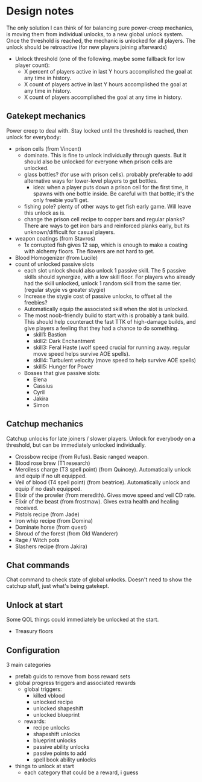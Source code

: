 # Design notes

The only solution I can think of for balancing pure power-creep mechanics, is moving them from individual unlocks, to a new global unlock system. Once the threshold is reached, the mechanic is unlocked for all players. The unlock should be retroactive (for new players joining afterwards)

- Unlock threshold (one of the following. maybe some fallback for low player count):
  - X percent of players active in last Y hours accomplished the goal at any time in history.
  - X count of players active in last Y hours accomplished the goal at any time in history.
  - X count of players accomplished the goal at any time in history.

## Gatekept mechanics

Power creep to deal with. Stay locked until the threshold is reached, then unlock for everybody:

- prison cells (from Vincent)
  - dominate. This is fine to unlock individually through quests. But it should also be unlocked for everyone when prison cells are unlocked. 
  - glass bottles? (for use with prison cells). probably preferable to add alternative ways for lower-level players to get bottles.
    - idea: when a player puts down a prison cell for the first time, it spawns with one bottle inside. Be careful with that bottle; it's the only freebie you'll get.
  - fishing pole? plenty of other ways to get fish early game. Will leave this unlock as is.
  - change the prison cell recipe to copper bars and regular planks? There are ways to get iron bars and reinforced planks early, but its unknown/difficult for casual players.
- weapon coatings (from Stavros)
  - 1x corrupted fish gives 12 sap, which is enough to make a coating with alchemy floors. The flowers are not hard to get.
- Blood Homogenizer (from Lucile)
- count of unlocked passive slots
  - each slot unlock should also unlock 1 passive skill. The 5 passive skills should synergize, with a low skill floor. For players who already had the skill unlocked, unlock 1 random skill from the same tier. (regular stygie vs greater stygie)
  - Increase the stygie cost of passive unlocks, to offset all the freebies?
  - Automatically equip the associated skill when the slot is unlocked. 
  - The most noob-friendly build to start with is probably a tank build. This should help counteract the fast TTK of high-damage builds, and give players a feeling that they had a chance to do something.
    - skill1: Bastion
    - skill2: Dark Enchantment
    - skill3: Feral Haste (wolf speed crucial for running away. regular move speed helps survive AOE spells).
    - skill4: Turbulent velocity (move speed to help survive AOE spells)
    - skill5: Hunger for Power
  - Bosses that give passive slots:
    - Elena
    - Cassius
    - Cyril
    - Jakira
    - Simon

## Catchup mechanics

Catchup unlocks for late joiners / slower players. Unlock for everybody on a threshold, but can be immediately unlocked individually.

- Crossbow recipe (from Rufus). Basic ranged weapon.
- Blood rose brew (T1 research)
- Merciless charge (T3 spell point) (from Quincey). Automatically unlock and equip if no ult equipped.
- Veil of blood (T4 spell point) (from beatrice). Automatically unlock and equip if no dash equipped.
- Elixir of the prowler (from meredith). Gives move speed and veil CD rate.
- Elixir of the beast (from frostmaw). Gives extra health and healing received.
- Pistols recipe (from Jade)
- Iron whip recipe (from Domina)
- Dominate horse (from quest)
- Shroud of the forest (from Old Wanderer)
- Rage / Witch pots
- Slashers recipe (from Jakira)

## Chat commands

Chat command to check state of global unlocks. Doesn't need to show the catchup stuff, just what's being gatekept.


## Unlock at start

Some QOL things could immediately be unlocked at the start.

- Treasury floors


## Configuration

3 main categories

- prefab guids to remove from boss reward sets
- global progress triggers and associated rewards
  - global triggers:
    - killed vblood
    - unlocked recipe
    - unlocked shapeshift
    - unlocked blueprint
  - rewards:
    - recipe unlocks
    - shapeshift unlocks
    - blueprint unlocks
    - passive ability unlocks
    - passive points to add
    - spell book ability unlocks
- things to unlock at start
  - each category that could be a reward, i guess
